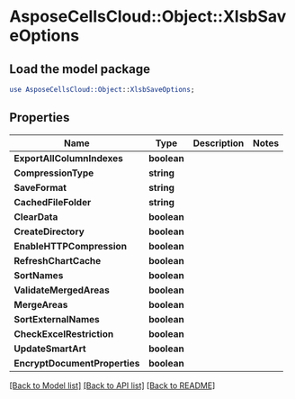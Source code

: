 # AsposeCellsCloud::Object::XlsbSaveOptions 

## Load the model package
```perl
use AsposeCellsCloud::Object::XlsbSaveOptions;
```

## Properties
Name | Type | Description | Notes
------------ | ------------- | ------------- | -------------
**ExportAllColumnIndexes** | **boolean** |  |
**CompressionType** | **string** |  |
**SaveFormat** | **string** |  |
**CachedFileFolder** | **string** |  |
**ClearData** | **boolean** |  |
**CreateDirectory** | **boolean** |  |
**EnableHTTPCompression** | **boolean** |  |
**RefreshChartCache** | **boolean** |  |
**SortNames** | **boolean** |  |
**ValidateMergedAreas** | **boolean** |  |
**MergeAreas** | **boolean** |  |
**SortExternalNames** | **boolean** |  |
**CheckExcelRestriction** | **boolean** |  |
**UpdateSmartArt** | **boolean** |  |
**EncryptDocumentProperties** | **boolean** |  |  

[[Back to Model list]](../README.md#documentation-for-models) [[Back to API list]](../README.md#documentation-for-api-endpoints) [[Back to README]](../README.md)

